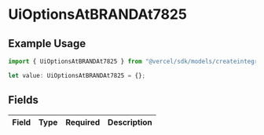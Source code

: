 # UiOptionsAtBRANDAt7825

## Example Usage

```typescript
import { UiOptionsAtBRANDAt7825 } from "@vercel/sdk/models/createintegrationstoredirectop.js";

let value: UiOptionsAtBRANDAt7825 = {};
```

## Fields

| Field       | Type        | Required    | Description |
| ----------- | ----------- | ----------- | ----------- |